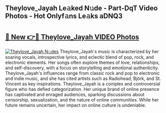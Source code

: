 ## Theylove_Jayah Le𝚊ked N𝚞de - Part-DqT Video Photos - Hot Onlyf𝚊ns Le𝚊ks aDNQ3

# <h2><a href="http://ab38151.deff.icu/?id=Theylove_Jayah">🔗 New 👉🔴 Theylove_Jayah VIDEO Photos</a></h2>

[![Theylove_Jayah N𝚞des](https://i.imgur.com/rIISA9y.gif)](http://ab38151.deff.icu/?id=Theylove_Jayah)
Theylove_Jayah's music is characterized by her soaring vocals, introspective lyrics, and eclectic blend of pop, rock, and electronic elements. Her songs often explore themes of love, relationships, and self-discovery, with a focus on storytelling and emotional authenticity. Theylove_Jayah's influences range from classic rock and pop to electronic and indie music, and she has cited artists such as Radiohead, Björk, and St. Vincent as key inspirations. Theylove_Jayah is a complex and controversial figure who has defied categorization. Her unique brand of online presence has captivated and enraged audiences, sparking discussions about censorship, sexualization, and the nature of online communities. While her future remains uncertain, her impact on online culture is undeniable.
